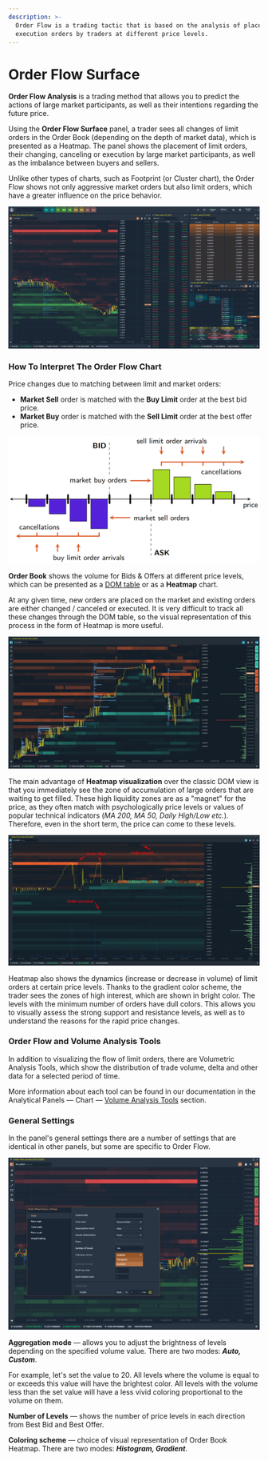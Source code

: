 ```yaml
---
description: >-
  Order Flow is a trading tactic that is based on the analysis of placement and
  execution orders by traders at different price levels.
---
```


# Order Flow Surface

**Order Flow Analysis** is a trading method that allows you to predict the actions of large market participants, as well as their intentions regarding the future price.  
  
Using the **Order Flow Surface** panel, a trader sees all changes of limit orders in the Order Book \(depending on the depth of market data\), which is presented as a Heatmap. The panel shows the placement of limit orders, their changing, canceling or execution by large market participants, as well as the imbalance between buyers and sellers.

Unlike other types of charts, such as Footprint \(or Cluster chart\), the Order Flow shows not only aggressive market orders but also limit orders, which have a greater influence on the price behavior.

![Order Flow Surface shows the evolution of allresting orders in the Limit Book](../.gitbook/assets/order-flow%20%281%29.png)

### **How To Interpret The Order Flow Chart**

Price changes due to matching between limit and market orders:

* **Market Sell** order is matched with the **Buy Limit** order at the best bid price.
* **Market Buy** order is matched with the **Sell Limit** order at the best offer price.

![](../.gitbook/assets/order-matching-algorithm.png)

**Order Book** shows the volume for Bids & Offers at different price levels, which can be presented as a [DOM table](../trading-panels/dom-trader.md) or as a **Heatmap** chart.

At any given time, new orders are placed on the market and existing orders are either changed / canceled or executed. It is very difficult to track all these changes through the DOM table, so the visual representation of this process in the form of Heatmap is more useful.

![](../.gitbook/assets/order-flow.png)

The main advantage of **Heatmap visualization** over the classic DOM view is that you immediately see the zone of accumulation of large orders that are waiting to get filled. These high liquidity zones are as a "magnet" for the price, as they often match with psychologically price levels or values of popular technical indicators \(_MA 200, MA 50, Daily High/Low etc._\). Therefore, even in the short term, the price can come to these levels.

![](../.gitbook/assets/order-flow-surface.png)

Heatmap also shows the dynamics \(increase or decrease in volume\) of limit orders at certain price levels. Thanks to the gradient color scheme, the trader sees the zones of high interest, which are shown in bright color. The levels with the minimum number of orders have dull colors. This allows you to visually assess the strong support and resistance levels, as well as to understand the reasons for the rapid price changes.

### Order Flow and Volume Analysis Tools

In addition to visualizing the flow of limit orders, there are Volumetric Analysis Tools, which show the distribution of trade volume, delta and other data for a selected period of time.

More information about each tool can be found in our documentation in the Analytical Panels — Chart — [Volume Analysis Tools](chart/volume-analysis-tools/) section.

### General Settings

In the panel's general settings there are a number of settings that are identical in other panels, but some are specific to Order Flow.

![](../.gitbook/assets/general-settings-of-order-flow.png)

**Aggregation mode**  — allows you to adjust the brightness of levels depending on the specified volume value. There are two modes: _**Auto, Custom**_.

For example, let's set the value to 20. All levels where the volume is equal to or exceeds this value will have the brightest color. All levels with the volume less than the set value will have a less vivid coloring proportional to the volume on them.

**Number of Levels** — shows the number of price levels in each direction from Best Bid and Best Offer.

**Coloring scheme** — choice of visual representation of Order Book Heatmap. There are two modes: _**Histogram, Gradient**_.

